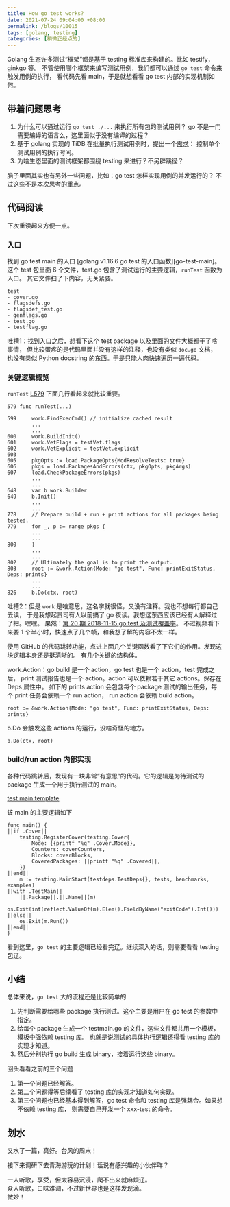 ```yaml
---
title: How go test works?
date: 2021-07-24 09:04:00 +08:00
permalink: /blogs/10015
tags: [golang, testing]
categories: [稍微正经点的]
---
```


Golang 生态许多测试“框架”都是基于 testing 标准库来构建的。比如 testify，ginkgo 等。
不管使用哪个框架来编写测试用例，我们都可以通过 `go test` 命令来触发用例的执行，
看代码先看 main，于是就想看看 go test 内部的实现机制如何。

## 带着问题思考

1. 为什么可以通过运行 `go test ./...` 来执行所有包的测试用例？
   go 不是一门需要编译的语言么，这里面似乎没有编译的过程？
2. 基于 golang 实现的 TiDB 在批量执行测试用例时，提出一个[需求][issue-26289]：
   控制单个测试用例的执行时间。
3. 为啥生态里面的测试框架都围绕 testing 来进行？不另辟蹊径？

脑子里面其实也有另外一些问题，比如：go test 怎样实现用例的并发运行的？
不过这些不是本次思考的重点。

## 代码阅读

下次重读起来方便一点。

### 入口

找到 go test main 的入口 [golang v1.16.6 go test 的入口函数][go-test-main]。
这个 test 包里面 6 个文件，test.go 包含了测试运行的主要逻辑，`runTest` 函数为入口。
其它文件扫了下内容，无关紧要。
```
test
- cover.go
- flagsdefs.go
- flagsdef_test.go
- genflags.go
- test.go
- testflag.go
```

吐槽1：找到入口之后，想看下这个 test package 以及里面的文件大概都干了啥事情，
但比较蛋疼的是代码里面并没有这样的注释，也没有类似 `doc.go` 文档，
也没有类似 Python docstring 的东西。于是只能人肉快速遍历一遍代码。

### 关键逻辑概览

`runTest` [L579][L579] 下面几行看起来就比较重要。
```golang
579 func runTest(...)

599     work.FindExecCmd() // initialize cached result
        ...
        ...
600     work.BuildInit()
601	    work.VetFlags = testVet.flags
602	    work.VetExplicit = testVet.explicit
603
605	    pkgOpts := load.PackageOpts{ModResolveTests: true}
606	    pkgs = load.PackagesAndErrors(ctx, pkgOpts, pkgArgs)
607	    load.CheckPackageErrors(pkgs)
        ...
        ...
648     var b work.Builder
649     b.Init()
        ...
        ...
778     // Prepare build + run + print actions for all packages being tested.
779     for _, p := range pkgs {
        ...
        ...
800     }
        ...
        ...
802     // Ultimately the goal is to print the output.
803     root := &work.Action{Mode: "go test", Func: printExitStatus, Deps: prints}
        ...
        ...
826     b.Do(ctx, root)
```

吐槽2：但是 `work` 是啥意思，这名字就很怪，又没有注释。我也不想每行都自己去读，
于是我想起贵司有人以前搞了 go 夜读。我想这东西应该已经有人解释过了把。嘿嘿。
果然：[第 20 期 2018-11-15 go test 及测试覆盖率](https://talkgo.org/t/topic/39)。
不过视频看下来要 1 个半小时，快速点了几个帧，和我想了解的内容不太一样。

使用 GitHub 的代码跳转功能，点进上面几个关键函数看了下它们的作用。发现这块逻辑本身还是挺清晰的。
有几个关键的结构体。

work.Action：go build 是一个 action，go test 也是一个 action，test 完成之后，
print 测试报告也是一个 action。action 可以依赖若干其它 actions。保存在 Deps 属性中。
如下的 prints action 会包含每个 package 测试的输出任务，每个 print 任务会依赖一个 run action，
run action 会依赖 build action。
```golang
root := &work.Action{Mode: "go test", Func: printExitStatus, Deps: prints}
```

b.Do 会触发这些 actions 的运行，没啥奇怪的地方。
```
b.Do(ctx, root)
```

### build/run action 内部实现

各种代码跳转后，发现有一块非常“有意思”的代码。它的逻辑是为待测试的 package 生成一个用于执行测试的 main。

[test main template](https://github.com/golang/go/blob/052da5717e02659da49707873b3868fe36f2aaf0/src/cmd/go/internal/load/test.go#L681-L786)

该 main 的主要逻辑如下
```
func main() {
||if .Cover||
	testing.RegisterCover(testing.Cover{
		Mode: {{printf "%q" .Cover.Mode}},
		Counters: coverCounters,
		Blocks: coverBlocks,
		CoveredPackages: ||printf "%q" .Covered||,
	})
||end||
	m := testing.MainStart(testdeps.TestDeps{}, tests, benchmarks, examples)
||with .TestMain||
	||.Package||.||.Name||(m)
	os.Exit(int(reflect.ValueOf(m).Elem().FieldByName("exitCode").Int()))
||else||
	os.Exit(m.Run())
||end||
}
```

看到这里，`go test` 的主要逻辑已经看完辽。继续深入的话，则需要看看 testing 包辽。

## 小结

总体来说，`go test` 大的流程还是比较简单的
1. 先判断需要给哪些 package 执行测试。这个主要是用户在 go test 的参数中指定。
2. 给每个 package 生成一个 testmain.go 的文件，这些文件都共用一个模板，模板中强依赖 testing 库。
   也就是说测试的具体执行逻辑还得看 testing 库的实现才知道。
3. 然后分别执行 go build 生成 binary，接着运行这些 binary。

回头看看之前的三个问题
1. 第一个问题已经解答。
2. 第二个问题得等后续看了 testing 库的实现才知道如何实现。
3. 第三个问题也已经基本得到解答，go test 命令和 testing 库是强耦合。如果想不依赖 testing 库，
   则需要自己开发一个 xxx-test 的命令。

## 划水

又水了一篇，真好。台风的周末！

接下来调研下去青海游玩的计划！话说有感兴趣的小伙伴咩？

一人听歌，享受，但太容易沉浸，爬不出来就麻烦辽。<br/>
众人听歌，口味难调，不过新世界也是这样发现滴。<br/>
微妙！


[issue-26289]: https://github.com/pingcap/tidb/issues/26289
[go-test-pkg]: https://github.com/golang/go/blob/052da5717e/src/cmd/go/internal/test/test.go#L41
[L579]: https://github.com/golang/go/blob/052da5717e/src/cmd/go/internal/test/test.go#L579
